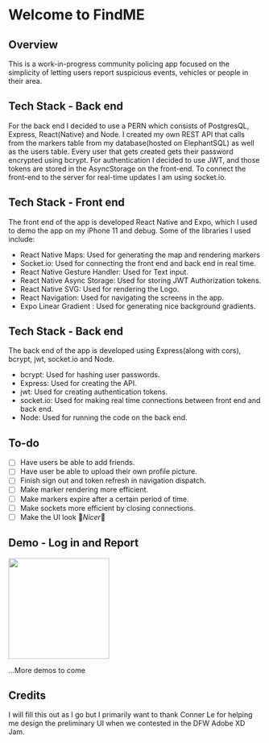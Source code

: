 # Welcome to FindME

## Overview
This is a work-in-progress community policing app focused on the simplicity of letting users report suspicious events, vehicles or people in their area. 


## Tech Stack - Back end
For the back end I decided to use a PERN which consists of PostgresQL, Express, React(Native) and Node. I created my own REST API that calls from the markers table from my database(hosted on ElephantSQL) as well as the users table. Every user that gets created gets their password encrypted using bcrypt. For authentication I decided to use JWT, and those tokens are stored in the AsyncStorage on the front-end. To connect the front-end to the server for real-time updates I am using socket.io.

## Tech Stack - Front end
The front end of the app is developed React Native and Expo, which I used to demo the app on my iPhone 11 and debug. Some of the libraries I used include: 
- React Native Maps: Used for generating the map and rendering markers
- Socket.io: Used for connecting the front end and back end in real time.
- React Native Gesture Handler: Used for Text input.
- React Native Async Storage: Used for storing JWT Authorization tokens.
- React Native SVG: Used for rendering the Logo.
- React Navigation: Used for navigating the screens in the app.
- Expo Linear Gradient : Used for generating nice background gradients.

## Tech Stack - Back end
The back end of the app is developed using Express(along with cors), bcrypt, jwt, socket.io and Node.
- bcrypt: Used for hashing user passwords.
- Express: Used for creating the API.
- jwt: Used for creating authentication tokens. 
- socket.io: Used for making real time connections between front end and back end.
- Node: Used for running the code on the back end.

## To-do

- [ ] Have users be able to add friends.
- [ ] Have user be able to upload their own profile picture.
- [ ] Finish sign out and token refresh in navigation dispatch.
- [ ] Make marker rendering more efficient.
- [ ] Make markers expire after a certain period of time.
- [ ] Make sockets more efficient by closing connections.
- [ ] Make the UI look 🌟*Nicer*🌟

## Demo - Log in and Report
<img src="/Demo1.gif?raw=true" width=200><br>

...More demos to come
## Credits

I will fill this out as I go but I primarily want to thank Conner Le for helping me design the preliminary UI when we contested in the DFW Adobe XD Jam.


